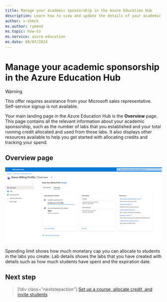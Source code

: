```yaml
---
title: Manage your academic sponsorship in the Azure Education Hub
description: Learn how to view and update the details of your academic sponsorship on the Overview page of the Azure Education Hub.
author: v-shmck
ms.author: rymend
ms.topic: how-to
ms.service: azure-education
ms.date: 08/07/2024
---
```


# Manage your academic sponsorship in the Azure Education Hub

> [!WARNING]
> This offer requires assistance from your Microsoft sales representative. Self-service signup is not available.

Your main landing page in the Azure Education Hub is the **Overview** page. This page contains all the relevant information about your academic sponsorship, such as the number of labs that you established and your total running credit allocated and used from those labs. It also displays other resources available to help you get started with allocating credits and tracking your spend.

## Overview page

[ ![Screenshot of Overview page of Education Hub.](media/hub-overview-page/new-commerce-overview.png)](media/hub-overview-page/new-commerce-overview.png#lightbox)

Spending limit shows how much monetary cap you can allocate to students in the labs you create.
Lab details shows the labs that you have created with details such as how much students have spent and the expiration date.

## Next step

> [!div class="nextstepaction"]
> [Set up a course, allocate credit, and invite students](create-assignment-allocate-credit.md)
